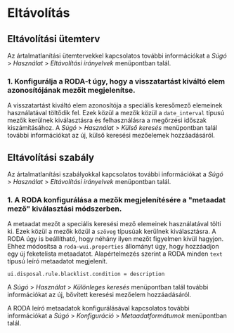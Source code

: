 # Eltávolítás

## Eltávolítási ütemterv

Az ártalmatlanítási ütemtervekkel kapcsolatos további információkat a *Súgó* > *Használat* > *Eltávolítási irányelvek* menüpontban talál.

### 1. Konfigurálja a RODA-t úgy, hogy a visszatartást kiváltó elem azonosítójának mezőit megjelenítse.

A visszatartást kiváltó elem azonosítója a speciális keresőmező elemeinek használatával töltődik fel. Ezek közül a mezők közül a `date_interval` típusú mezők kerülnek kiválasztásra és felhasználásra a megőrzési időszak kiszámításához.
A *Súgó* > *Használat* > *Külső keresés* menüpontban talál további információkat az új, külső keresési mezőelemek hozzáadásáról.

## Eltávolítási szabály

Az ártalmatlanítási szabályokkal kapcsolatos további információkat a *Súgó* > *Használat* > *Eltávolítási irányelvek* menüpontban talál.

### 1. A RODA konfigurálása a mezők megjelenítésére a "metaadat mező" kiválasztási módszerben.

A metaadat mezőt a speciális keresési mező elemeinek használatával tölti ki. Ezek közül a mezők közül a `szöveg` típusúak kerülnek kiválasztásra. A RODA úgy is beállítható, hogy néhány ilyen mezőt figyelmen kívül hagyjon. Ehhez módosítsa a `roda-wui.properties` állományt úgy, hogy hozzáadjon egy új feketelista metaadatot. Alapértelmezés szerint a RODA minden `text` típusú leíró metaadatot megjelenít.

```javaproperties
ui.disposal.rule.blacklist.condition = description
```

A *Súgó* > *Használat* > *Különleges keresés* menüpontban talál további információkat az új, bővített keresési mezőelem hozzáadásáról.

A RODA leíró metaadatok konfigurálásával kapcsolatos további információkat a *Súgó* > *Konfiguráció* > *Metaadatformátumok* menüpontban talál.
